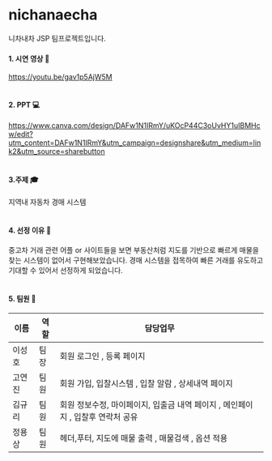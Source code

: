 # nichanaecha
니차내차 JSP 팀프로젝트입니다.

#### 1. 시연 영상 :movie_camera: <br>   
   https://youtu.be/gav1p5AjW5M
<br><br>

#### 2. PPT :computer: <br>   
https://www.canva.com/design/DAFw1N1IRmY/uKOcP44C3oUvHY1uIBMHcw/edit?utm_content=DAFw1N1IRmY&utm_campaign=designshare&utm_medium=link2&utm_source=sharebutton
<br><br>

#### 3.주제 :mortar_board: <br>
  지역내 자동차 경매 시스템 <br><br>

#### 4. 선정 이유 :thought_balloon: <br>
   중고차 거래 관련 어플 or 사이트들을 보면
   부동산처럼 지도를 기반으로 빠르게 매물을 찾는 시스템이 없어서 구현해보았습니다.
   경매 시스템을 접목하여 빠른 거래를 유도하고 기대할 수 있어서 선정하게 되었습니다. <br><br>

#### 5. 팀원 :busts_in_silhouette: <br>
   
| 이름       | 역할   | 담당업무                               |
| ---------- | -------| --------------------------------------- |
| 이성호 | 팀장    |  회원 로그인 , 등록 페이지                |
| 고연진   | 팀원  |회원 가입, 입찰시스템 , 입찰 알람 , 상세내역 페이지 |
| 김규리   | 팀원  |회원 정보수정, 마이페이지, 입출금 내역 페이지 , 메인페이지 , 입찰후 연락처 공유 |
| 정용상   | 팀원  |헤더,푸터, 지도에 매물 출력 , 매물검색 , 옵션 적용 |
